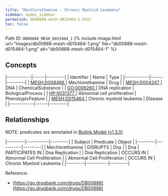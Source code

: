 ```yaml
---
title: "Mechlorethamine - Chronic Myeloid Leukemia"
sidebar: mydoc_sidebar
permalink: db00888-mesh-d015464-1.html
toc: false 
---
```



Path ID: `DB00888_MESH_D015464_1`
{% include image.html url="images/db00888-mesh-d015464-1.png" file="db00888-mesh-d015464-1.png" alt="db00888-mesh-d015464-1" %}

## Concepts

|------------|------|---------|
| Identifier | Name | Type    |
|------------|------|---------|
| <a href="https://identifiers.org/MESH:D008466">MESH:D008466 </a> | Mechlorethamine | Drug |
| <a href="https://identifiers.org/MESH:D004247">MESH:D004247 </a> | DNA | ChemicalSubstance |
| <a href="https://identifiers.org/GO:0006260">GO:0006260 </a> | DNA replication | BiologicalProcess |
| <a href="https://identifiers.org/HP:0031377">HP:0031377 </a> | Abnormal cell proliferation | PhenotypicFeature |
| <a href="https://identifiers.org/MESH:D015464">MESH:D015464 </a> | Chronic myeloid leukemia | Disease |
|------------|------|---------|

## Relationships


NOTE: predicates are annotated in <a href="https://github.com/biolink/biolink-model/releases/tag/v1.3.0">Biolink Model (v1.3.0)</a>

|---------|-----------|---------|
| Subject | Predicate | Object  |
|---------|-----------|---------|
| Mechlorethamine | DISRUPTS | Dna |
| Dna | PARTICIPATES IN | Dna Replication |
| Dna Replication | OCCURS IN | Abnormal Cell Proliferation |
| Abnormal Cell Proliferation | OCCURS IN | Chronic Myeloid Leukemia |
|---------|-----------|---------|

Reference: 
  - [https://go.drugbank.com/drugs/DB00888](https://go.drugbank.com/drugs/DB00888)
